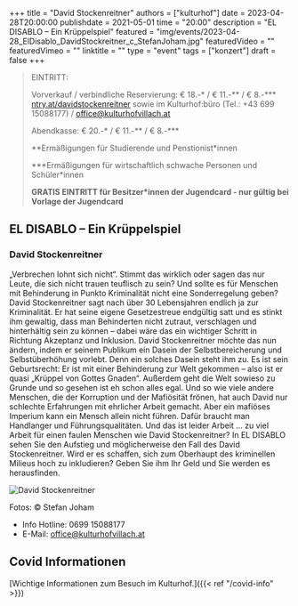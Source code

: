 +++
title = "David Stockenreitner"
authors = ["kulturhof"]
date = 2023-04-28T20:00:00
publishdate = 2021-05-01
time = "20:00"
description = "EL DISABLO – Ein Krüppelspiel"
featured = "img/events/2023-04-28_ElDisablo_DavidStockreitner_c_StefanJoham.jpg"
featuredVideo = ""
featuredVimeo = ""
linktitle = ""
type = "event"
tags = ["konzert"]
draft = false
+++

> EINTRITT: 
> 
> Vorverkauf / verbindliche Reservierung: € 18.-\* / € 11.-\*\* / € 8.-\*\*\* [ntry.at/davidstockenreitner](https://ntry.at/davidstockenreitner) sowie im Kulturhof:büro (Tel.: +43 699 15088177) / office@kulturhofvillach.at
>
> Abendkasse: € 20.-\* / € 11.-\*\* / € 8.-\*\*\*
> 
> \*\*Ermäßigungen für Studierende und Penstionist\*innen
> 
> \*\*\*Ermäßigungen für wirtschaftlich schwache Personen und Schüler\*innen
> 
> **GRATIS EINTRITT für Besitzer\*innen der Jugendcard - nur gültig bei Vorlage der Jugendcard**



## EL DISABLO – Ein Krüppelspiel
### David Stockenreitner

„Verbrechen lohnt sich nicht“.
Stimmt das wirklich oder sagen das nur Leute, die sich nicht trauen teuflisch zu sein?
Und sollte es für Menschen mit Behinderung in Punkto Kriminalität nicht eine Sonderregelung
geben?
David Stockenreitner sagt nach über 30 Lebensjahren endlich ja zur Kriminalität.
Er hat seine eigene Gesetzestreue endgültig satt und es stinkt ihm gewaltig, dass man Behinderten
nicht zutraut, verschlagen und hinterhältig sein zu können – dabei wäre das ein wichtiger Schritt in
Richtung Akzeptanz und Inklusion.
David Stockenreitner möchte das nun ändern, indem er seinem Publikum ein Dasein der
Selbstbereicherung und Selbstüberhöhung vorlebt. Denn ein solches Dasein steht ihm zu. Es ist sein
Geburtsrecht:
Er ist mit einer Behinderung zur Welt gekommen – also ist er quasi „Krüppel von Gottes Gnaden“.
Außerdem geht die Welt sowieso zu Grunde und so gesehen ist eh schon alles egal.
Und so wie viele andere Menschen, die der Korruption und der Mafiösität frönen, hat auch David nur
schlechte Erfahrungen mit ehrlicher Arbeit gemacht.
Aber ein mafiöses Imperium kann ein Mensch allein nicht führen. Dafür braucht man Handlanger
und Führungsqualitäten. Und das ist leider Arbeit ... zu viel Arbeit für einen faulen Menschen wie
David Stockenreitner?
In EL DISABLO sehen Sie den Aufstieg und möglicherweise den Fall des David Stockenreitner.
Wird er es schaffen, sich zum Oberhaupt des kriminellen Milieus hoch zu inkludieren?
Geben Sie ihm Ihr Geld und Sie werden es herausfinden.

![David Stockenreitner](/img/events/2023-04-28_DavidStockenreitner_c_StefanJoham.jpg)

Fotos: © Stefan Joham


- Info Hotline: 0699 15088177 
- E-Mail: office@kulturhofvillach.at

## Covid Informationen 

[Wichtige Informationen zum Besuch im Kulturhof.]({{< ref "/covid-info" >}})
